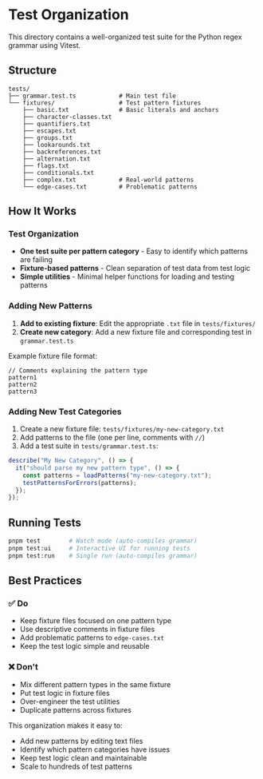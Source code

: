# Test Organization

This directory contains a well-organized test suite for the Python regex grammar using Vitest.

## Structure

```
tests/
├── grammar.test.ts            # Main test file
└── fixtures/                  # Test pattern fixtures
    ├── basic.txt              # Basic literals and anchors
    ├── character-classes.txt
    ├── quantifiers.txt
    ├── escapes.txt
    ├── groups.txt
    ├── lookarounds.txt
    ├── backreferences.txt
    ├── alternation.txt
    ├── flags.txt
    ├── conditionals.txt
    ├── complex.txt            # Real-world patterns
    └── edge-cases.txt         # Problematic patterns
```

## How It Works

### Test Organization

- **One test suite per pattern category** - Easy to identify which patterns are failing
- **Fixture-based patterns** - Clean separation of test data from test logic
- **Simple utilities** - Minimal helper functions for loading and testing patterns

### Adding New Patterns

1. **Add to existing fixture**: Edit the appropriate `.txt` file in `tests/fixtures/`
2. **Create new category**: Add a new fixture file and corresponding test in `grammar.test.ts`

Example fixture file format:

```
// Comments explaining the pattern type
pattern1
pattern2
pattern3
```

### Adding New Test Categories

1. Create a new fixture file: `tests/fixtures/my-new-category.txt`
2. Add patterns to the file (one per line, comments with `//`)
3. Add a test suite in `tests/grammar.test.ts`:

```typescript
describe("My New Category", () => {
  it("should parse my new pattern type", () => {
    const patterns = loadPatterns("my-new-category.txt");
    testPatternsForErrors(patterns);
  });
});
```

## Running Tests

```bash
pnpm test        # Watch mode (auto-compiles grammar)
pnpm test:ui     # Interactive UI for running tests
pnpm test:run    # Single run (auto-compiles grammar)
```

## Best Practices

### ✅ Do

- Keep fixture files focused on one pattern type
- Use descriptive comments in fixture files
- Add problematic patterns to `edge-cases.txt`
- Keep the test logic simple and reusable

### ❌ Don't

- Mix different pattern types in the same fixture
- Put test logic in fixture files
- Over-engineer the test utilities
- Duplicate patterns across fixtures

This organization makes it easy to:

- Add new patterns by editing text files
- Identify which pattern categories have issues
- Keep test logic clean and maintainable
- Scale to hundreds of test patterns
